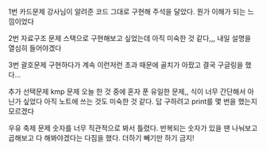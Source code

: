 1번 카드문제
강사님이 알려준 코드 그대로 구현해 주석을 달았다. 뭔가 이해가 되는 느낌이었다

2번 자료구조 문제
스택으로 구현해보고 싶었는데 아직 미숙한 것 같다,,, 내일 설명을 열심히 들어야겠다

3번 괄호문제
구현하다가 계속 이런저런 초과 때문에 골치가 아팠고 결국 구글링을 했다...

추가 선택문제
kmp 문제
오늘 한 것 중에 혼자 푼 유일한 문제,, 식이 너무 간단해서 아닌가 싶었다 아직 노트에 쓰는 것도 미숙한 것 같다. 답 구하려고 print를 몇 번을 했는지 모르겠다

우유 축제 문제
숫자를 너무 직관적으로 봐서 틀렸다. 반복되는 숫자가 있을 땐 나눠보고 곱해보고 다 해봐야겠다는 다짐을 했다. 더하기 빼기만 하기 금지!